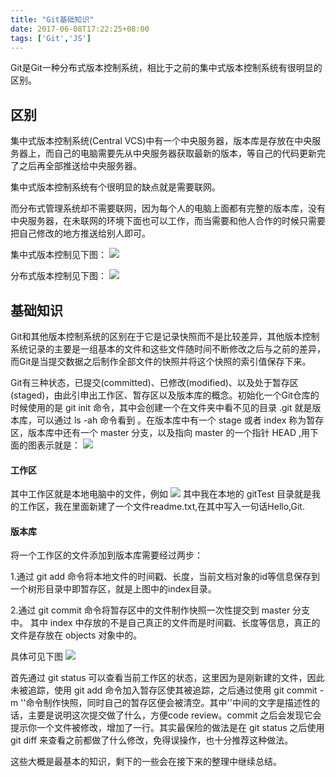 ```yaml
---
title: "Git基础知识"
date: 2017-06-08T17:22:25+08:00
tags: ['Git','JS']
---
```

Git是Git一种分布式版本控制系统，相比于之前的集中式版本控制系统有很明显的区别。
<!-- more -->
## 区别
集中式版本控制系统(Central VCS)中有一个中央服务器，版本库是存放在中央服务器上，而自己的电脑需要先从中央服务器获取最新的版本，等自己的代码更新完了之后再全部推送给中央服务器。

集中式版本控制系统有个很明显的缺点就是需要联网。

而分布式管理系统却不需要联网，因为每个人的电脑上面都有完整的版本库，没有中央服务器，在未联网的环境下面也可以工作，而当需要和他人合作的时候只需要把自己修改的地方推送给别人即可。

集中式版本控制见下图：
![](http://ojzeprg7w.bkt.clouddn.com/git1.png)

分布式版本控制见下图：
![](http://ojzeprg7w.bkt.clouddn.com/git2.png)

## 基础知识
Git和其他版本控制系统的区别在于它是记录快照而不是比较差异，其他版本控制系统记录的主要是一组基本的文件和这些文件随时间不断修改之后与之前的差异，而Git是当提交数据之后制作全部文件的快照并将这个快照的索引值保存下来。

Git有三种状态，已提交(committed)、已修改(modified)、以及处于暂存区(staged)，由此引申出工作区、暂存区以及版本库的概念。初始化一个Git仓库的时候使用的是 git init 命令，其中会创建一个在文件夹中看不见的目录 .git 就是版本库，可以通过 ls -ah 命令看到 。在版本库中有一个 stage 或者 index 称为暂存区，版本库中还有一个 master 分支，以及指向 master 的一个指针 HEAD ,用下面的图表示就是：
![](http://ojzeprg7w.bkt.clouddn.com/git3.png)

#### 工作区
其中工作区就是本地电脑中的文件，例如
![](http://ojzeprg7w.bkt.clouddn.com/git5.png)
其中我在本地的 gitTest 目录就是我的工作区，我在里面新建了一个文件readme.txt,在其中写入一句话Hello,Git.

#### 版本库
将一个工作区的文件添加到版本库需要经过两步：

1.通过 git add 命令将本地文件的时间戳、长度，当前文档对象的id等信息保存到一个树形目录中即暂存区，就是上图中的index目录。

2.通过 git commit 命令将暂存区中的文件制作快照一次性提交到 master 分支中。
其中 index 中存放的不是自己真正的文件而是时间戳、长度等信息，真正的文件是存放在 objects 对象中的。

具体可见下图
![](http://ojzeprg7w.bkt.clouddn.com/git6.png)

首先通过 git status 可以查看当前工作区的状态，这里因为是刚新建的文件，因此未被追踪，使用 git add 命令加入暂存区使其被追踪，之后通过使用 git commit -m ''命令制作快照，同时自己的暂存区便会被清空。其中''中间的文字是描述性的话，主要是说明这次提交做了什么，方便code review。commit 之后会发现它会提示你一个文件被修改，增加了一行。其实最保险的做法是在 git status 之后使用 git diff 来查看之前都做了什么修改，免得误操作，也十分推荐这种做法。

这些大概是最基本的知识，剩下的一些会在接下来的整理中继续总结。
